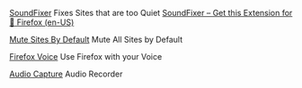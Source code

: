 
[SoundFixer](https://github.com/myfreeweb/soundfixer)
Fixes Sites that are too Quiet
[SoundFixer – Get this Extension for 🦊 Firefox (en-US)](https://addons.mozilla.org/en-US/firefox/addon/soundfixer/)

[Mute Sites By Default](https://addons.mozilla.org/en-US/firefox/addon/mute-sites-by-default/)
Mute All Sites by Default

[Firefox Voice](https://commonvoice.mozilla.org/en)
Use Firefox with your Voice

[Audio Capture](https://github.com/arblast/Chrome-Audio-Capturer)
Audio Recorder
